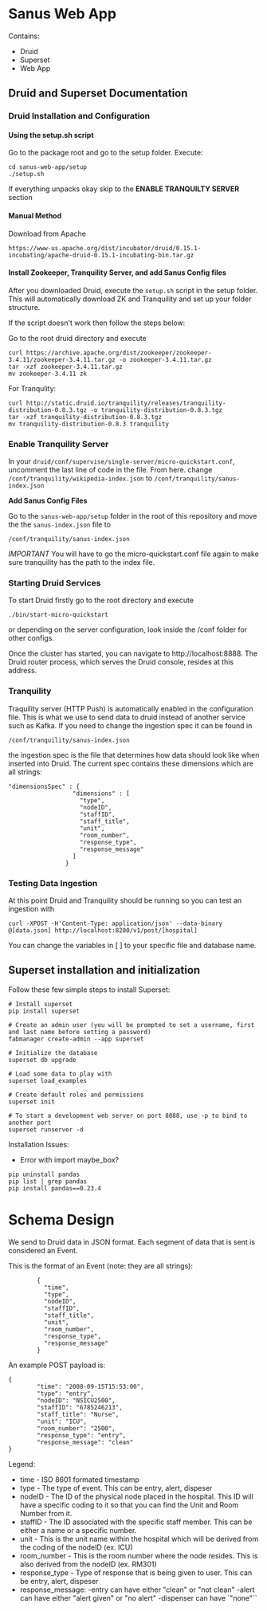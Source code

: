 # Sanus Web App
Contains:
* Druid
* Superset
* Web App

## Druid and Superset Documentation

### Druid Installation and Configuration

#### Using the setup.sh script
Go to the package root and go to the setup folder. Execute:
```
cd sanus-web-app/setup
./setup.sh
``` 
If everything unpacks okay skip to the **ENABLE TRANQUILTY SERVER** section

#### Manual Method

Download from Apache

```
https://www-us.apache.org/dist/incubator/druid/0.15.1-incubating/apache-druid-0.15.1-incubating-bin.tar.gz
```

#### Install Zookeeper, Tranquility Server, and add Sanus Config files

After you downloaded Druid, execute the ``` setup.sh ``` script in the setup folder. This will automatically download
ZK and Tranquility and set up your folder structure.

If the script doesn't work then follow the steps below:

Go to the root druid directory and execute
```
curl https://archive.apache.org/dist/zookeeper/zookeeper-3.4.11/zookeeper-3.4.11.tar.gz -o zookeeper-3.4.11.tar.gz
tar -xzf zookeeper-3.4.11.tar.gz
mv zookeeper-3.4.11 zk
```
For Tranqulity:

```
curl http://static.druid.io/tranquility/releases/tranquility-distribution-0.8.3.tgz -o tranquility-distribution-0.8.3.tgz
tar -xzf tranquility-distribution-0.8.3.tgz
mv tranquility-distribution-0.8.3 tranquility
```

### Enable Tranquility Server

In your 
```druid/conf/supervise/single-server/micro-quickstart.conf```, uncomment the last line of code in the file.
From here. change ```/conf/tranquility/wikipedia-index.json``` to ```/conf/tranquility/sanus-index.json```


**Add Sanus Config Files**

Go to the ```sanus-web-app/setup``` folder in the root of this repository and move the the ```sanus-index.json``` file to

```
/conf/tranquility/sanus-index.json
```
*IMPORTANT* You will have to go the micro-quickstart.conf file again to make sure tranquility has the path to the index file.

### Starting Druid Services

To start Druid firstly go to the root directory and execute 

```
./bin/start-micro-quickstart
```

or depending on the server configuration, look inside the /conf folder for other configs.

Once the cluster has started, you can navigate to http://localhost:8888. The Druid router process, which serves the Druid
console, resides at this address.

### Tranquility

Traquility server (HTTP Push) is automatically enabled in the configuration file. This is what we use to send data to druid instead of another service such as Kafka. If you need to change the ingestion spec it can be found in

```
/conf/tranquility/sanus-index.json
```

the ingestion spec is the file that determines how data should look like when inserted into Druid. The current spec contains these dimensions which are all strings:

```
"dimensionsSpec" : {
                  "dimensions" : [
                    "type",
                    "nodeID",
                    "staffID",
                    "staff_title",
                    "unit",
                    "room_number",
                    "response_type",
                    "response_message"
                  ]
                }
```

### Testing Data Ingestion

At this point Druid and Tranquility should be running so you can test an ingestion with


```
curl -XPOST -H'Content-Type: application/json' --data-binary @[data.json] http://localhost:8200/v1/post/[hospital]
```

You can change the variables in [ ] to your specific file and database name.



## Superset installation and initialization

Follow these few simple steps to install Superset:

```
# Install superset
pip install superset

# Create an admin user (you will be prompted to set a username, first and last name before setting a password)
fabmanager create-admin --app superset

# Initialize the database
superset db upgrade

# Load some data to play with
superset load_examples

# Create default roles and permissions
superset init

# To start a development web server on port 8088, use -p to bind to another port
superset runserver -d

```

Installation Issues: 

* Error with import maybe_box?

```
pip uninstall pandas
pip list | grep pandas
pip install pandas==0.23.4
```

# Schema Design

We send to Druid data in JSON format. Each segment of data that is sent is considered an Event.

This is the format of an Event (note: they are all strings):
```
        {
          "time",
          "type",
          "nodeID",
          "staffID",
          "staff_title",
          "unit",
          "room_number",
          "response_type",
          "response_message"
        }
```

An example POST payload is:
```
{
        "time": "2008-09-15T15:53:00",
        "type": "entry",
        "nodeID": "NSICU2500",
        "staffID": "6785246213",
        "staff_title": "Nurse",
        "unit": "ICU",
        "room_number": "2500",
        "response_type": "entry",
        "response_message": "clean"
}
```
Legend:

* time - ISO 8601 formated timestamp
* type - The type of event. This can be entry, alert, dispeser
* nodeID - The ID of the physical node placed in the hospital. This ID will have a specific coding to it so that you can find the Unit and Room Number from it.
* staffID - The ID associated with the specific staff member. This can be either a name or a specific number.
* unit - This is the unit name within the hospital which will be derived from the coding of the nodeID (ex. ICU)
* room_number - This is the room number where the node resides. This is also derived from the nodeID (ex. RM301)
* response_type - Type of response that is being given to user. This can be entry, alert, dispeser
* response_message:
        -entry can have either "clean" or "not clean"
        -alert can have either "alert given" or "no alert"
        -dispenser can have `"none"``



